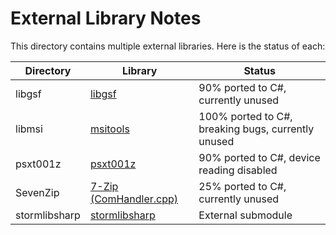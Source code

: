﻿# External Library Notes

This directory contains multiple external libraries. Here is the status of each:

| Directory | Library | Status |
| --------- | ------- | ------ |
| libgsf | [libgsf](https://github.com/GNOME/libgsf) | 90% ported to C#, currently unused |
| libmsi | [msitools](https://github.com/GNOME/msitools) | 100% ported to C#, breaking bugs, currently unused |
| psxt001z | [psxt001z](https://github.com/Dremora/psxt001z) | 90% ported to C#, device reading disabled |
| SevenZip | [7-Zip (ComHandler.cpp)](https://github.com/mcmilk/7-Zip/blob/63128687a9dffbe60091d04df3baf38af60dc2fa/CPP/7zip/Archive/ComHandler.cpp) | 25% ported to C#, currently unused |
| stormlibsharp | [stormlibsharp](https://github.com/robpaveza/stormlibsharp) | External submodule |